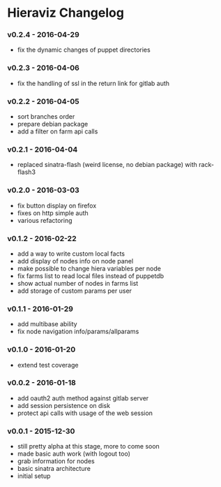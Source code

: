 Hieraviz Changelog
========================

### v0.2.4 - 2016-04-29
- fix the dynamic changes of puppet directories

### v0.2.3 - 2016-04-06
- fix the handling of ssl in the return link for gitlab auth

### v0.2.2 - 2016-04-05
- sort branches order
- prepare debian package
- add a filter on farm api calls

### v0.2.1 - 2016-04-04
- replaced sinatra-flash (weird license, no debian package) with rack-flash3

### v0.2.0 - 2016-03-03
- fix button display on firefox
- fixes on http simple auth
- various refactoring

### v0.1.2 - 2016-02-22
- add a way to write custom local facts
- add display of nodes info on node panel
- make possible to change hiera variables per node
- fix farms list to read local files instead of puppetdb
- show actual number of nodes in farms list
- add storage of custom params per user

### v0.1.1 - 2016-01-29
- add multibase ability
- fix node navigation info/params/allparams

### v0.1.0 - 2016-01-20
- extend test coverage

### v0.0.2 - 2016-01-18
- add oauth2 auth method against gitlab server
- add session persistence on disk
- protect api calls with usage of the web session

### v0.0.1 - 2015-12-30
- still pretty alpha at this stage, more to come soon
- made basic auth work (with logout too)
- grab information for nodes
- basic sinatra architecture
- initial setup
